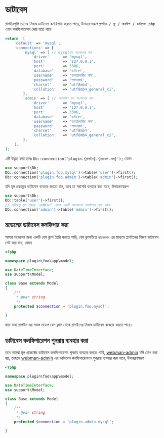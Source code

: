 # ডাটাবেস
প্লাগইনগুলি তাদের নিজস্ব ডাটাবেস কনফিগার করতে পারে, উদাহরণস্বরূপ `প্লাগইন / ফু / কনফিগ / ডাটাবেস.php` এমন কনফিগারেশন দেয়া হতে পারে
```php
return  [
    'default' => 'mysql',
    'connections' => [
        'mysql' => [ // mysqlহল সংযোগের নাম
            'driver'      => 'mysql',
            'host'        => '127.0.0.1',
            'port'        => 3306,
            'database'    => 'ডাটাবেস',
            'username'    => 'ব্যবহারকারীর নাম',
            'password'    => 'পাসওয়ার্ড',
            'charset'     => 'utf8mb4',
            'collation'   => 'utf8mb4_general_ci',
        ],
        'admin' => [ // অ্যাডমিন হল সংযোগের নাম
            'driver'      => 'mysql',
            'host'        => '127.0.0.1',
            'port'        => 3306,
            'database'    => 'ডাটাবেস',
            'username'    => 'ব্যবহারকারীর নাম',
            'password'    => 'পাসওয়ার্ড',
            'charset'     => 'utf8mb4',
            'collation'   => 'utf8mb4_general_ci',
        ],
    ],
];
```
এটি উদ্ধৃত করা হবেঃ `Db::connection('plugin.{প্লাগইন}.{সংযোগ-নাম}');` যেমন
```php
use support\Db;
Db::connection('plugin.foo.mysql')->table('user')->first();
Db::connection('plugin.foo.admin')->table('admin')->first();
```

যদি মূল প্রকল্পের ডাটাবেস ব্যবহার করতে চান, তবে তা সরাসরি ব্যবহার করা যাবে, উদাহরণস্বরূপ
```php
use support\Db;
Db::table('user')->first();
// যদিহেতু মূল প্রকল্পে 'admin' নামক একটি কানেকশন কনফিগার করা আছে
Db::connection('admin')->table('admin')->first();
```

## মডেলের ডাটাবেস কনফিগার করা

আমরা মডেলের জন্য একটি বেস ক্লাস তৈরি করতে পারি, বেস ক্লাসটিতে `কানেকশন` এর মাধ্যমে প্লাগইনের নিজস্ব ডাটাবেস সেট করা যায়, যেমন
```php
<?php

namespace plugin\foo\app\model;

use DateTimeInterface;
use support\Model;

class Base extends Model
{
    /**
     * @var string
     */
    protected $connection = 'plugin.foo.mysql';

}
```

দ্বারা যাহা প্লাগইন এর সমস্ত মডেল বেস ক্লাস থেকে প্লাগইনের নিজস্ব ডাটাবেস ব্যবহার করতে পারে।

## ডাটাবেস কনফিগারেশন পুনরায় ব্যবহার করা
তবে আমরা মূল প্রজেক্টের ডাটাবেস কনফিগারেশন পুনরায় ব্যবহার করতে পারি, [webman-admin](https://www.workerman.net/plugin/82) যদি যোগ করা হয়, তাহলে [webman-admin](https://www.workerman.net/plugin/82) এর ডাটাবেস কনফিগারেশনও পুনরায় ব্যবহার করা যাবে, উদাহরণস্বরূপ
```php
<?php

namespace plugin\foo\app\model;

use DateTimeInterface;
use support\Model;

class Base extends Model
{
    /**
     * @var string
     */
    protected $connection = 'plugin.admin.mysql';

}
```

